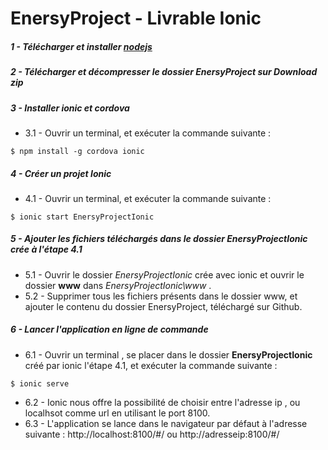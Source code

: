 # EnersyProject - Livrable Ionic

##### 1 - Télécharger et installer [nodejs](https://nodejs.org/ "NodeJs")

##### 2 - Télécharger et décompresser le dossier EnersyProject sur *Download zip*

##### 3 - Installer ionic et cordova
 * 3.1 - Ouvrir un terminal, et exécuter la commande suivante :
```
$ npm install -g cordova ionic
```

##### 4 - Créer un projet Ionic
 * 4.1 - Ouvrir un terminal, et exécuter la commande suivante :
```
$ ionic start EnersyProjectIonic
```

##### 5 - Ajouter les fichiers téléchargés dans le dossier *EnersyProjectIonic* crée à l'étape 4.1
  * 5.1 - Ouvrir le dossier *EnersyProjectIonic* crée avec ionic et ouvrir le dossier <strong>www</strong> dans *EnersyProjectIonic\www* .
  * 5.2 - Supprimer tous les fichiers présents dans le dossier www, et ajouter le contenu du dossier EnersyProject, téléchargé sur Github.

##### 6 - Lancer l'application en ligne de commande 
  * 6.1 - Ouvrir un terminal , se placer dans le dossier <strong>EnersyProjectIonic</strong> créé par ionic l'étape 4.1, et exécuter la commande suivante :
```
$ ionic serve
```
* 6.2 - Ionic nous offre la possibilité de choisir entre l'adresse ip , ou localhsot comme url en utilisant le port 8100.
* 6.3 - L'application se lance dans le navigateur par défaut à l'adresse suivante : 
  http://localhost:8100/#/ ou http://adresseip:8100/#/
